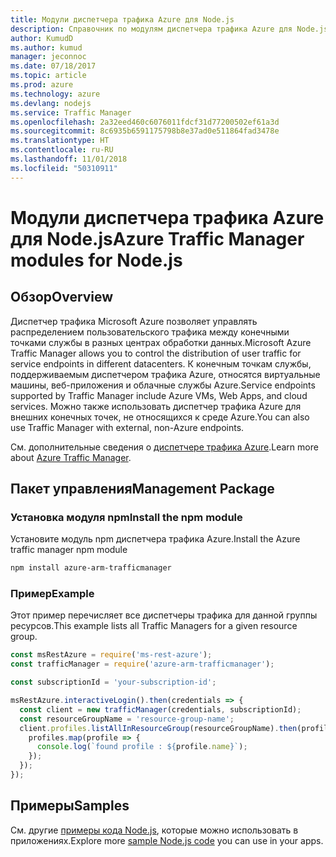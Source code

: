 ```yaml
---
title: Модули диспетчера трафика Azure для Node.js
description: Справочник по модулям диспетчера трафика Azure для Node.js
author: KumudD
ms.author: kumud
manager: jeconnoc
ms.date: 07/18/2017
ms.topic: article
ms.prod: azure
ms.technology: azure
ms.devlang: nodejs
ms.service: Traffic Manager
ms.openlocfilehash: 2a32eed460c6076011fdcf31d77200502ef61a3d
ms.sourcegitcommit: 8c6935b6591175798b8e37ad0e511864fad3478e
ms.translationtype: HT
ms.contentlocale: ru-RU
ms.lasthandoff: 11/01/2018
ms.locfileid: "50310911"
---
```

# <a name="azure-traffic-manager-modules-for-nodejs"></a><span data-ttu-id="852ab-103">Модули диспетчера трафика Azure для Node.js</span><span class="sxs-lookup"><span data-stu-id="852ab-103">Azure Traffic Manager modules for Node.js</span></span>

## <a name="overview"></a><span data-ttu-id="852ab-104">Обзор</span><span class="sxs-lookup"><span data-stu-id="852ab-104">Overview</span></span>

<span data-ttu-id="852ab-105">Диспетчер трафика Microsoft Azure позволяет управлять распределением пользовательского трафика между конечными точками службы в разных центрах обработки данных.</span><span class="sxs-lookup"><span data-stu-id="852ab-105">Microsoft Azure Traffic Manager allows you to control the distribution of user traffic for service endpoints in different datacenters.</span></span> <span data-ttu-id="852ab-106">К конечным точкам службы, поддерживаемым диспетчером трафика Azure, относятся виртуальные машины, веб-приложения и облачные службы Azure.</span><span class="sxs-lookup"><span data-stu-id="852ab-106">Service endpoints supported by Traffic Manager include Azure VMs, Web Apps, and cloud services.</span></span> <span data-ttu-id="852ab-107">Можно также использовать диспетчер трафика Azure для внешних конечных точек, не относящихся к среде Azure.</span><span class="sxs-lookup"><span data-stu-id="852ab-107">You can also use Traffic Manager with external, non-Azure endpoints.</span></span>

<span data-ttu-id="852ab-108">См. дополнительные сведения о [диспетчере трафика Azure](https://docs.microsoft.com/azure/traffic-manager/traffic-manager-overview).</span><span class="sxs-lookup"><span data-stu-id="852ab-108">Learn more about [Azure Traffic Manager](https://docs.microsoft.com/azure/traffic-manager/traffic-manager-overview).</span></span>

## <a name="management-package"></a><span data-ttu-id="852ab-109">Пакет управления</span><span class="sxs-lookup"><span data-stu-id="852ab-109">Management Package</span></span>

### <a name="install-the-npm-module"></a><span data-ttu-id="852ab-110">Установка модуля npm</span><span class="sxs-lookup"><span data-stu-id="852ab-110">Install the npm module</span></span>

<span data-ttu-id="852ab-111">Установите модуль npm диспетчера трафика Azure.</span><span class="sxs-lookup"><span data-stu-id="852ab-111">Install the Azure traffic manager npm module</span></span>

```bash
npm install azure-arm-trafficmanager
```

### <a name="example"></a><span data-ttu-id="852ab-112">Пример</span><span class="sxs-lookup"><span data-stu-id="852ab-112">Example</span></span>

<span data-ttu-id="852ab-113">Этот пример перечисляет все диспетчеры трафика для данной группы ресурсов.</span><span class="sxs-lookup"><span data-stu-id="852ab-113">This example lists all Traffic Managers for a given resource group.</span></span>

```javascript
const msRestAzure = require('ms-rest-azure');
const trafficManager = require('azure-arm-trafficmanager');

const subscriptionId = 'your-subscription-id';

msRestAzure.interactiveLogin().then(credentials => {
  const client = new trafficManager(credentials, subscriptionId);
  const resourceGroupName = 'resource-group-name';
  client.profiles.listAllInResourceGroup(resourceGroupName).then(profiles => {
    profiles.map(profile => {
      console.log(`found profile : ${profile.name}`);
    });
  });
});
```

## <a name="samples"></a><span data-ttu-id="852ab-114">Примеры</span><span class="sxs-lookup"><span data-stu-id="852ab-114">Samples</span></span>

<span data-ttu-id="852ab-115">См. другие [примеры кода Node.js](https://azure.microsoft.com/resources/samples/?platform=nodejs), которые можно использовать в приложениях.</span><span class="sxs-lookup"><span data-stu-id="852ab-115">Explore more [sample Node.js code](https://azure.microsoft.com/resources/samples/?platform=nodejs) you can use in your apps.</span></span>

